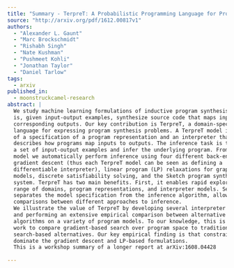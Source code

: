 ```yaml
---
title: "Summary - TerpreT: A Probabilistic Programming Language for Program   Induction"
source: "http://arxiv.org/pdf/1612.00817v1"
authors:
  - "Alexander L. Gaunt"
  - "Marc Brockschmidt"
  - "Rishabh Singh"
  - "Nate Kushman"
  - "Pushmeet Kohli"
  - "Jonathan Taylor"
  - "Daniel Tarlow"
tags:
  - arxiv
published_in:
  - moonstruckcamel-research
abstract: |
  We study machine learning formulations of inductive program synthesis; that
  is, given input-output examples, synthesize source code that maps inputs to
  corresponding outputs. Our key contribution is TerpreT, a domain-specific
  language for expressing program synthesis problems. A TerpreT model is composed
  of a specification of a program representation and an interpreter that
  describes how programs map inputs to outputs. The inference task is to observe
  a set of input-output examples and infer the underlying program. From a TerpreT
  model we automatically perform inference using four different back-ends:
  gradient descent (thus each TerpreT model can be seen as defining a
  differentiable interpreter), linear program (LP) relaxations for graphical
  models, discrete satisfiability solving, and the Sketch program synthesis
  system. TerpreT has two main benefits. First, it enables rapid exploration of a
  range of domains, program representations, and interpreter models. Second, it
  separates the model specification from the inference algorithm, allowing proper
  comparisons between different approaches to inference.
  We illustrate the value of TerpreT by developing several interpreter models
  and performing an extensive empirical comparison between alternative inference
  algorithms on a variety of program models. To our knowledge, this is the first
  work to compare gradient-based search over program space to traditional
  search-based alternatives. Our key empirical finding is that constraint solvers
  dominate the gradient descent and LP-based formulations.
  This is a workshop summary of a longer report at arXiv:1608.04428
  
---
```

